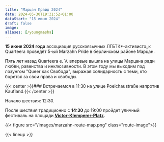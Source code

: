 ```yaml
---
title: "Марцан Прайд 2024"
date: 2024-05-30T19:31:52+01:00
dataStart: "15 июня 2024"
draft: false
image:
aliases: [/youngmasha]
---
```

**15 июня 2024 года** ассоциация русскоязычных ЛГБТК\*-активисто_к Quarteera проведёт 5-ый Marzahn Pride в берлинском районе Марцан.

Пять лет назад Quarteera e. V. впервые вышла на улицы Марцана ради любви, равенства и инклюзивности. В этом году мы выходим под лозунгом "Queer как Свобода", выражая солидарность с теми, кто борется за свои права и свободы.

{{< center >}}### Встречаемся в 11:30 на улице Poelchaustraße напротив Kaufland.{{< /center >}} 

Начало шествия: 12:30.

После шествия традиционно c **14:30** до 19:00 пройдет уличный фестиваль на площади **[Victor-Klemperer-Platz](https://maps.app.goo.gl/12PfkDRWKR8yqouCA)**.

{{< figure src="/images/marzahn-route-map.png" class="route-image">}} 

{{< lineup >}}

